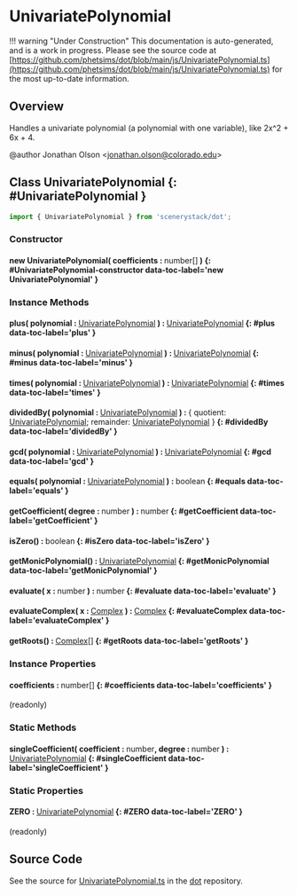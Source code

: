 # UnivariatePolynomial

!!! warning "Under Construction"
    This documentation is auto-generated, and is a work in progress. Please see the source code at
    [https://github.com/phetsims/dot/blob/main/js/UnivariatePolynomial.ts](https://github.com/phetsims/dot/blob/main/js/UnivariatePolynomial.ts) for the most up-to-date information.

## Overview

Handles a univariate polynomial (a polynomial with one variable), like 2x^2 + 6x + 4.

@author Jonathan Olson &lt;jonathan.olson@colorado.edu&gt;

## Class UnivariatePolynomial {: #UnivariatePolynomial }


```js
import { UnivariatePolynomial } from 'scenerystack/dot';
```
### Constructor

#### new UnivariatePolynomial( coefficients : <span style="font-weight: 400;"><span style="color: hsla(calc(var(--md-hue) + 180deg),80%,40%,1);">number</span>[]</span> ) {: #UnivariatePolynomial-constructor data-toc-label='new UnivariatePolynomial' }

### Instance Methods

#### plus( polynomial : <span style="font-weight: 400;">[UnivariatePolynomial](../dot/UnivariatePolynomial.md)</span> ) : <span style="font-weight: 400;">[UnivariatePolynomial](../dot/UnivariatePolynomial.md)</span> {: #plus data-toc-label='plus' }

#### minus( polynomial : <span style="font-weight: 400;">[UnivariatePolynomial](../dot/UnivariatePolynomial.md)</span> ) : <span style="font-weight: 400;">[UnivariatePolynomial](../dot/UnivariatePolynomial.md)</span> {: #minus data-toc-label='minus' }

#### times( polynomial : <span style="font-weight: 400;">[UnivariatePolynomial](../dot/UnivariatePolynomial.md)</span> ) : <span style="font-weight: 400;">[UnivariatePolynomial](../dot/UnivariatePolynomial.md)</span> {: #times data-toc-label='times' }

#### dividedBy( polynomial : <span style="font-weight: 400;">[UnivariatePolynomial](../dot/UnivariatePolynomial.md)</span> ) : <span style="font-weight: 400;">{ quotient: [UnivariatePolynomial](../dot/UnivariatePolynomial.md); remainder: [UnivariatePolynomial](../dot/UnivariatePolynomial.md) }</span> {: #dividedBy data-toc-label='dividedBy' }

#### gcd( polynomial : <span style="font-weight: 400;">[UnivariatePolynomial](../dot/UnivariatePolynomial.md)</span> ) : <span style="font-weight: 400;">[UnivariatePolynomial](../dot/UnivariatePolynomial.md)</span> {: #gcd data-toc-label='gcd' }

#### equals( polynomial : <span style="font-weight: 400;">[UnivariatePolynomial](../dot/UnivariatePolynomial.md)</span> ) : <span style="font-weight: 400;"><span style="color: hsla(calc(var(--md-hue) + 180deg),80%,40%,1);">boolean</span></span> {: #equals data-toc-label='equals' }

#### getCoefficient( degree : <span style="font-weight: 400;"><span style="color: hsla(calc(var(--md-hue) + 180deg),80%,40%,1);">number</span></span> ) : <span style="font-weight: 400;"><span style="color: hsla(calc(var(--md-hue) + 180deg),80%,40%,1);">number</span></span> {: #getCoefficient data-toc-label='getCoefficient' }

#### isZero() : <span style="font-weight: 400;"><span style="color: hsla(calc(var(--md-hue) + 180deg),80%,40%,1);">boolean</span></span> {: #isZero data-toc-label='isZero' }

#### getMonicPolynomial() : <span style="font-weight: 400;">[UnivariatePolynomial](../dot/UnivariatePolynomial.md)</span> {: #getMonicPolynomial data-toc-label='getMonicPolynomial' }

#### evaluate( x : <span style="font-weight: 400;"><span style="color: hsla(calc(var(--md-hue) + 180deg),80%,40%,1);">number</span></span> ) : <span style="font-weight: 400;"><span style="color: hsla(calc(var(--md-hue) + 180deg),80%,40%,1);">number</span></span> {: #evaluate data-toc-label='evaluate' }

#### evaluateComplex( x : <span style="font-weight: 400;">[Complex](../dot/Complex.md)</span> ) : <span style="font-weight: 400;">[Complex](../dot/Complex.md)</span> {: #evaluateComplex data-toc-label='evaluateComplex' }

#### getRoots() : <span style="font-weight: 400;">[Complex](../dot/Complex.md)[]</span> {: #getRoots data-toc-label='getRoots' }

### Instance Properties

#### coefficients : <span style="font-weight: 400;"><span style="color: hsla(calc(var(--md-hue) + 180deg),80%,40%,1);">number</span>[]</span> {: #coefficients data-toc-label='coefficients' }

(readonly)

### Static Methods

#### singleCoefficient( coefficient : <span style="font-weight: 400;"><span style="color: hsla(calc(var(--md-hue) + 180deg),80%,40%,1);">number</span></span>, degree : <span style="font-weight: 400;"><span style="color: hsla(calc(var(--md-hue) + 180deg),80%,40%,1);">number</span></span> ) : <span style="font-weight: 400;">[UnivariatePolynomial](../dot/UnivariatePolynomial.md)</span> {: #singleCoefficient data-toc-label='singleCoefficient' }

### Static Properties

#### ZERO : <span style="font-weight: 400;">[UnivariatePolynomial](../dot/UnivariatePolynomial.md)</span> {: #ZERO data-toc-label='ZERO' }

(readonly)



## Source Code

See the source for [UnivariatePolynomial.ts](https://github.com/phetsims/dot/blob/main/js/UnivariatePolynomial.ts) in the [dot](https://github.com/phetsims/dot) repository.
